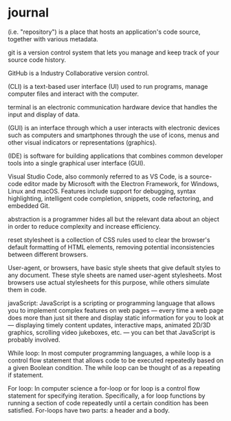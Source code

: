 # journal
(i.e. "repository") is a place that hosts an application's code source, together with various metadata.

git is a version control system that lets you manage and keep track of your source code history.

GitHub is a Industry Collaborative version control.

(CLI) is a text-based user interface (UI) used to run programs, manage computer files and interact with the computer.

terminal is an electronic communication hardware device that handles the input and display of data.

(GUI) is an interface through which a user interacts with electronic devices such as computers and smartphones through the use of icons, menus and other visual indicators or representations (graphics).

(IDE) is software for building applications that combines common developer tools into a single graphical user interface (GUI).

Visual Studio Code, also commonly referred to as VS Code, is a source-code editor made by Microsoft with the Electron Framework, for Windows, Linux and macOS. Features include support for debugging, syntax highlighting, intelligent code completion, snippets, code refactoring, and embedded Git.

abstraction is a programmer hides all but the relevant data about an object in order to reduce complexity and increase efficiency.

reset stylesheet is a collection of CSS rules used to clear the browser's default formatting of HTML elements, removing potential inconsistencies between different browsers.

User-agent, or browsers, have basic style sheets that give default styles to any document. These style sheets are named user-agent stylesheets. Most browsers use actual stylesheets for this purpose, while others simulate them in code.

javaScript: JavaScript is a scripting or programming language that allows you to implement complex features on web pages — every time a web page does more than just sit there and display static information for you to look at — displaying timely content updates, interactive maps, animated 2D/3D graphics, scrolling video jukeboxes, etc. — you can bet that JavaScript is probably involved. 

While loop: In most computer programming languages, a while loop is a control flow statement that allows code to be executed repeatedly based on a given Boolean condition. The while loop can be thought of as a repeating if statement.

For loop: In computer science a for-loop or for loop is a control flow statement for specifying iteration. Specifically, a for loop functions by running a section of code repeatedly until a certain condition has been satisfied. For-loops have two parts: a header and a body.
